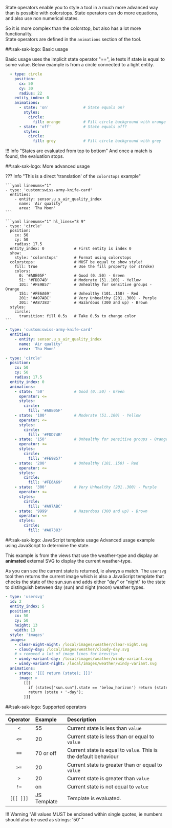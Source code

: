 State operators enable you to style a tool in a much more advanced way than is possible with colorstops.
State operators can do more equations, and also use non numerical states.

So it is more complex than the colorstop, but also has a lot more functionality.
<br>State operators are defined in the `animations` section of the tool.

##:sak-sak-logo: Basic usage

Basic usage uses the implicit state operator "==", ie tests if state is equal to some value.
Below example is from a circle connected to a light entity.
```yaml linenums="1" hl_lines="8 12"
  - type: circle
    position:
      cx: 50
      cy: 30
      radius: 22
    entity_index: 0
    animations:
      - state: 'on'               # State equals on?
        styles:
          circle:
            fill: orange          # Fill circle background with orange
      - state: 'off'              # State equals off?
        styles:
          circle:
            fill: grey            # Fill circle background with grey
```
!!! Info "States are evaluated from top to bottom"
    And once a match is found, the evaluation stops.
    
##:sak-sak-logo: More advanced usage

??? Info "This is a direct 'translation' of the `colorstops` example"

    ```yaml linenums="1"
    - type: 'custom:swiss-army-knife-card'
      entities:
        - entity: sensor.u_s_air_quality_index
          name: 'Air quality'
          area: 'Tha Moon'
    ```

    ```yaml linenums="1" hl_lines="8 9"
    - type: 'circle'
      position:
        cx: 50
        cy: 50
        radius: 17.5
      entity_index: 0             # First entity is index 0
      show:                       
        style: 'colorstops'       # Format using colorstops
      colorstops:                 # MUST be equal to show style!
        fill: true                # Use the fill property (or stroke)
        colors:
          0: '#A8E05F'            # Good (0..50) - Green
          51: '#FDD74B'           # Moderate (51..100) - Yellow
          101: '#FE9B57'          # Unhealthy for sensitive groups - Orange
          151: '#FE6A69'          # Unhealthy (101..150) - Red
          201: '#A97ABC'          # Very Unhealthy (201..300) - Purple
          301: '#A87383'          # Hazardous (300 and up) - Brown
      styles:
        circle:
          transition: fill 0.5s   # Take 0.5s to change color
    ```

```yaml linenums="1"
- type: 'custom:swiss-army-knife-card'
  entities:
    - entity: sensor.u_s_air_quality_index
      name: 'Air quality'
      area: 'Tha Moon'
```
```yaml linenums="1" hl_lines="7 8 13 18 23 28 33"
- type: 'circle'
  position:
    cx: 50
    cy: 50
    radius: 17.5
  entity_index: 0
  animations:
    - state: '50'             # Good (0..50) - Green
      operator: <=
      styles:
        circle:
          fill: '#A8E05F'
    - state: '100'            # Moderate (51..100) - Yellow
      operator: <=
      styles:
        circle:
          fill: '#FDD74B'
    - state: '150'            # Unhealthy for sensitive groups - Orange
      operator: <=
      styles:
        circle:
          fill: '#FE9B57'
    - state: '200'            # Unhealthy (101..150) - Red
      operator: <=
      styles:
        circle:
          fill: '#FE6A69'
    - state: '300'            # Very Unhealthy (201..300) - Purple
      operator: <=
      styles:
        circle:
          fill: '#A97ABC'
    - state: '9999'           # Hazardous (300 and up) - Brown
      operator: <=
      styles:
        circle:
          fill: '#A87383'
```      

##:sak-sak-logo: JavaScript template usage
Advanced usage example using JavaScript to determine the state.

This example is from the views that use the weather-type and display an **animated** external SVG to display the current weather-type.

As you can see the current state is returned, ie always a match. The `usersvg` tool then returns the current image which is also a JavaScript template that checks the state of the sun.sun and adds either "day" or "night" to the state to distinguish between day (sun) and night (moon) weather types.

```yaml linenums="1" hl_lines="17 18"    
- type: 'usersvg'
  id: 2
  entity_index: 5
  position:
    cx: 50
    cy: 50
    height: 13
    width: 13
  style: 'images'
  images:
    - clear-night-night: /local/images/weather/clear-night.svg
    - cloudy-day: /local/images/weather/cloudy-day.svg
    # < removed a lot of image lines for brevity>
    - windy-variant-day: /local/images/weather/windy-variant.svg
    - windy-variant-night: /local/images/weather/windy-variant.svg
  animations:
    - state: '[[[ return (state); ]]]'
      image: >
        [[[
          if (states["sun.sun"].state == 'below_horizon') return (state + '-night');
          return (state + '-day');
        ]]]
```

##:sak-sak-logo: Supported operators

| Operator  | Example         | Description            |
| :-------: | :-------------- | :-------------------- |
| `<`       | 55              | Current state is less than `value` |
| `<=`      | 20              | Current state is less than or equal to `value` |
| `==`      | 70 or off       | Current state is equal to `value`. This is the default behaviour |
| `>=`      | 20              | Current state is greater than or equal to `value` |
| `>`       | 20              | Current state is greater than `value` |
| `!=`      | on              | Current state is not equal to `value` |
| `[[[ ]]]` | JS Template     | Template is evaluated.

!!! Warning "All values MUST be enclosed within single quotes, ie numbers should also be used as strings: '50' "
